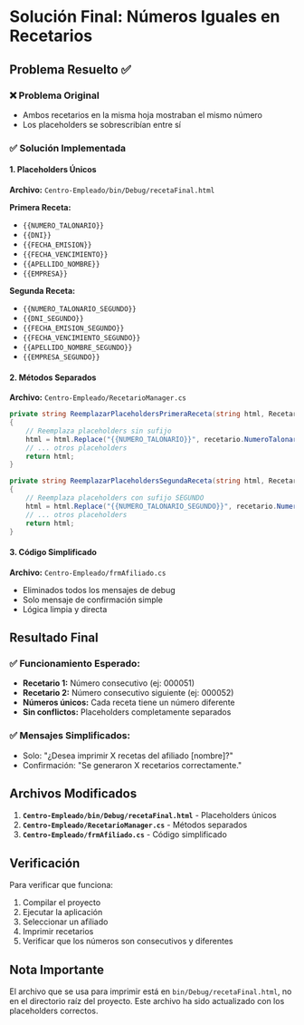 # Solución Final: Números Iguales en Recetarios

## Problema Resuelto ✅

### ❌ Problema Original
- Ambos recetarios en la misma hoja mostraban el mismo número
- Los placeholders se sobrescribían entre sí

### ✅ Solución Implementada

#### 1. Placeholders Únicos
**Archivo:** `Centro-Empleado/bin/Debug/recetaFinal.html`

**Primera Receta:**
- `{{NUMERO_TALONARIO}}`
- `{{DNI}}`
- `{{FECHA_EMISION}}`
- `{{FECHA_VENCIMIENTO}}`
- `{{APELLIDO_NOMBRE}}`
- `{{EMPRESA}}`

**Segunda Receta:**
- `{{NUMERO_TALONARIO_SEGUNDO}}`
- `{{DNI_SEGUNDO}}`
- `{{FECHA_EMISION_SEGUNDO}}`
- `{{FECHA_VENCIMIENTO_SEGUNDO}}`
- `{{APELLIDO_NOMBRE_SEGUNDO}}`
- `{{EMPRESA_SEGUNDO}}`

#### 2. Métodos Separados
**Archivo:** `Centro-Empleado/RecetarioManager.cs`

```csharp
private string ReemplazarPlaceholdersPrimeraReceta(string html, Recetario recetario, Afiliado afiliado)
{
    // Reemplaza placeholders sin sufijo
    html = html.Replace("{{NUMERO_TALONARIO}}", recetario.NumeroTalonario.ToString("D6"));
    // ... otros placeholders
    return html;
}

private string ReemplazarPlaceholdersSegundaReceta(string html, Recetario recetario, Afiliado afiliado)
{
    // Reemplaza placeholders con sufijo SEGUNDO
    html = html.Replace("{{NUMERO_TALONARIO_SEGUNDO}}", recetario.NumeroTalonario.ToString("D6"));
    // ... otros placeholders
    return html;
}
```

#### 3. Código Simplificado
**Archivo:** `Centro-Empleado/frmAfiliado.cs`
- Eliminados todos los mensajes de debug
- Solo mensaje de confirmación simple
- Lógica limpia y directa

## Resultado Final

### ✅ Funcionamiento Esperado:
- **Recetario 1:** Número consecutivo (ej: 000051)
- **Recetario 2:** Número consecutivo siguiente (ej: 000052)
- **Números únicos:** Cada receta tiene un número diferente
- **Sin conflictos:** Placeholders completamente separados

### ✅ Mensajes Simplificados:
- Solo: "¿Desea imprimir X recetas del afiliado [nombre]?"
- Confirmación: "Se generaron X recetarios correctamente."

## Archivos Modificados

1. **`Centro-Empleado/bin/Debug/recetaFinal.html`** - Placeholders únicos
2. **`Centro-Empleado/RecetarioManager.cs`** - Métodos separados
3. **`Centro-Empleado/frmAfiliado.cs`** - Código simplificado

## Verificación

Para verificar que funciona:
1. Compilar el proyecto
2. Ejecutar la aplicación
3. Seleccionar un afiliado
4. Imprimir recetarios
5. Verificar que los números son consecutivos y diferentes

## Nota Importante

El archivo que se usa para imprimir está en `bin/Debug/recetaFinal.html`, no en el directorio raíz del proyecto. Este archivo ha sido actualizado con los placeholders correctos.
